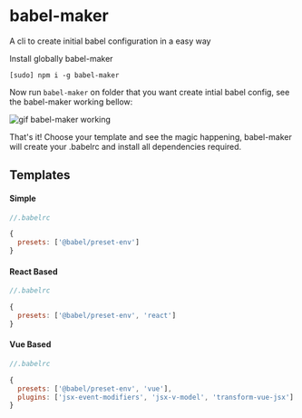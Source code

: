 # babel-maker
A cli to create initial babel configuration in a easy way

Install globally babel-maker

```
[sudo] npm i -g babel-maker
```

Now run `babel-maker` on folder that you want create intial babel config, see the babel-maker working bellow:

![gif babel-maker working](./babel-maker.gif)

That's it! Choose your template and see the magic happening, babel-maker will create your .babelrc and install all dependencies required.


## Templates

#### Simple

```js
//.babelrc

{
  presets: ['@babel/preset-env']
}

```

#### React Based

```js
//.babelrc

{
  presets: ['@babel/preset-env', 'react']
}

```
#### Vue Based

```js
//.babelrc

{
  presets: ['@babel/preset-env', 'vue'],
  plugins: ['jsx-event-modifiers', 'jsx-v-model', 'transform-vue-jsx']
}

```

